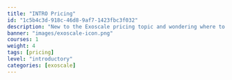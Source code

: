 ```yaml
---
title: "INTRO Pricing"
id: "1c5b4c3d-918c-46d8-9af7-1423fbc3f032"
description: "New to the Exoscale pricing topic and wondering where to begin? This Level 100 INTRO Pricing - Learning Path focuses on pricing only. It will help you learn the basics and the more sophisticated Exoscale pricing topics and enable you to calculate product pricing for a given scenario and the whole scenario."
banner: "images/exoscale-icon.png"
courses: 1
weight: 4
tags: [pricing]
level: "introductory"
categories: [exoscale]
---
```

